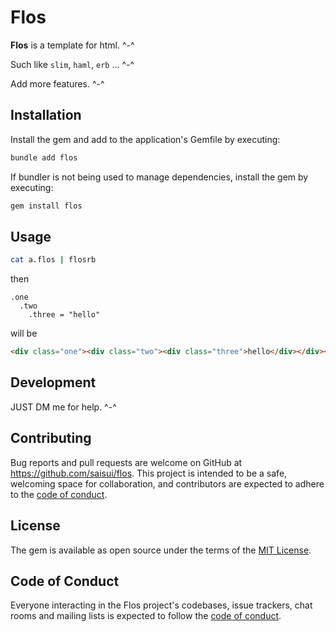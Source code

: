 # Flos

**Flos** is a template for html. ^-^

Such like `slim`, `haml`, `erb` ... ^-^

Add more features. ^-^

## Installation

Install the gem and add to the application's Gemfile by executing:

```bash
bundle add flos
```

If bundler is not being used to manage dependencies, install the gem by executing:

```bash
gem install flos
```

## Usage

```bash
cat a.flos | flosrb
```
then
```slim
.one
  .two
    .three = "hello"
```
will be
```html
<div class="one"><div class="two"><div class="three">hello</div></div></div>
```

## Development

JUST DM me for help. ^-^

## Contributing

Bug reports and pull requests are welcome on GitHub at https://github.com/saisui/flos. This project is intended to be a safe, welcoming space for collaboration, and contributors are expected to adhere to the [code of conduct](https://github.com/saisui/flos/blob/master/CODE_OF_CONDUCT.md).

## License

The gem is available as open source under the terms of the [MIT License](https://opensource.org/licenses/MIT).

## Code of Conduct

Everyone interacting in the Flos project's codebases, issue trackers, chat rooms and mailing lists is expected to follow the [code of conduct](https://github.com/[USERNAME]/flos/blob/master/CODE_OF_CONDUCT.md).
